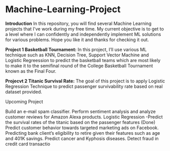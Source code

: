 # Machine-Learning-Project 

**Introduction**
In this repository, you will find several Machine Learning projects that I've work during my free time.
My current objective is to get to a level where I can confidently and independently implement ML solutions for various problems.
Hope you like it and thanks for checking it out. 

**Project 1 Basketball Tournament:**  In this project, I’ll use various ML technique such as KNN, Decision Tree, 
Support Vector Machine and Logistic Regreession to predict the basketball teams which are most likely to make it to the semifinal round of the College Basketball Tournament known as the Final Four.

**Projecvt 2 Titanic Survival Rate:** The goal of this project is to apply Logistic Regression Technique to predict passenger survivability rate based on real dataset provided. 

Upcoming Project 

Build an e-mail spam classifier.
Perform sentiment analysis and analyze customer reviews for Amazon Alexa products.
Logistic Regression -Predict the survival rates of the titanic based on the passenger features (Done)
Predict customer behavior towards targeted marketing ads on Facebook.
Predicting bank client’s eligibility to retire given their features such as age and 401K savings. 
Predict cancer and Kyphosis diseases.
Detect fraud in credit card transactio


